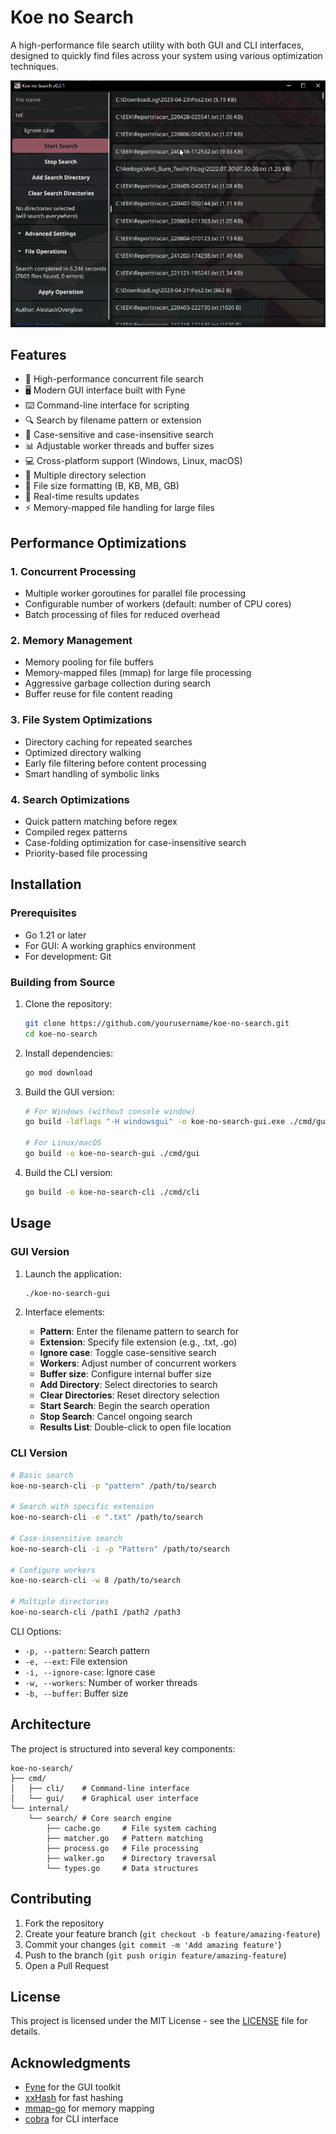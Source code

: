 # Koe no Search

A high-performance file search utility with both GUI and CLI interfaces, designed to quickly find files across your system using various optimization techniques.

![Koe no Search Screenshot](screenshot.png)

## Features

- 🚀 High-performance concurrent file search
- 🖥️ Modern GUI interface built with Fyne
- ⌨️ Command-line interface for scripting
- 🔍 Search by filename pattern or extension
- 🎯 Case-sensitive and case-insensitive search
- 📊 Adjustable worker threads and buffer sizes
- 💻 Cross-platform support (Windows, Linux, macOS)
- 📁 Multiple directory selection
- 🎨 File size formatting (B, KB, MB, GB)
- 🔄 Real-time results updates
- ⚡ Memory-mapped file handling for large files

## Performance Optimizations

### 1. Concurrent Processing
- Multiple worker goroutines for parallel file processing
- Configurable number of workers (default: number of CPU cores)
- Batch processing of files for reduced overhead

### 2. Memory Management
- Memory pooling for file buffers
- Memory-mapped files (mmap) for large file processing
- Aggressive garbage collection during search
- Buffer reuse for file content reading

### 3. File System Optimizations
- Directory caching for repeated searches
- Optimized directory walking
- Early file filtering before content processing
- Smart handling of symbolic links

### 4. Search Optimizations
- Quick pattern matching before regex
- Compiled regex patterns
- Case-folding optimization for case-insensitive search
- Priority-based file processing

## Installation

### Prerequisites
- Go 1.21 or later
- For GUI: A working graphics environment
- For development: Git

### Building from Source

1. Clone the repository:
   ```bash
   git clone https://github.com/yourusername/koe-no-search.git
   cd koe-no-search
   ```

2. Install dependencies:
   ```bash
   go mod download
   ```

3. Build the GUI version:
   ```bash
   # For Windows (without console window)
   go build -ldflags "-H windowsgui" -o koe-no-search-gui.exe ./cmd/gui

   # For Linux/macOS
   go build -o koe-no-search-gui ./cmd/gui
   ```

4. Build the CLI version:
   ```bash
   go build -o koe-no-search-cli ./cmd/cli
   ```

## Usage

### GUI Version

1. Launch the application:
   ```bash
   ./koe-no-search-gui
   ```

2. Interface elements:
   - **Pattern**: Enter the filename pattern to search for
   - **Extension**: Specify file extension (e.g., .txt, .go)
   - **Ignore case**: Toggle case-sensitive search
   - **Workers**: Adjust number of concurrent workers
   - **Buffer size**: Configure internal buffer size
   - **Add Directory**: Select directories to search
   - **Clear Directories**: Reset directory selection
   - **Start Search**: Begin the search operation
   - **Stop Search**: Cancel ongoing search
   - **Results List**: Double-click to open file location

### CLI Version

```bash
# Basic search
koe-no-search-cli -p "pattern" /path/to/search

# Search with specific extension
koe-no-search-cli -e ".txt" /path/to/search

# Case-insensitive search
koe-no-search-cli -i -p "Pattern" /path/to/search

# Configure workers
koe-no-search-cli -w 8 /path/to/search

# Multiple directories
koe-no-search-cli /path1 /path2 /path3
```

CLI Options:
- `-p, --pattern`: Search pattern
- `-e, --ext`: File extension
- `-i, --ignore-case`: Ignore case
- `-w, --workers`: Number of worker threads
- `-b, --buffer`: Buffer size

## Architecture

The project is structured into several key components:

```
koe-no-search/
├── cmd/
│   ├── cli/    # Command-line interface
│   └── gui/    # Graphical user interface
└── internal/
    └── search/ # Core search engine
        ├── cache.go     # File system caching
        ├── matcher.go   # Pattern matching
        ├── process.go   # File processing
        ├── walker.go    # Directory traversal
        └── types.go     # Data structures
```

## Contributing

1. Fork the repository
2. Create your feature branch (`git checkout -b feature/amazing-feature`)
3. Commit your changes (`git commit -m 'Add amazing feature'`)
4. Push to the branch (`git push origin feature/amazing-feature`)
5. Open a Pull Request

## License

This project is licensed under the MIT License - see the [LICENSE](LICENSE) file for details.

## Acknowledgments

- [Fyne](https://fyne.io/) for the GUI toolkit
- [xxHash](https://github.com/cespare/xxhash) for fast hashing
- [mmap-go](https://github.com/edsrzf/mmap-go) for memory mapping
- [cobra](https://github.com/spf13/cobra) for CLI interface 
